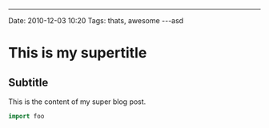 ---
Date: 2010-12-03 10:20
Tags: thats, awesome
---asd

This is my supertitle
=====================

Subtitle
--------

This is the content of my super blog post.

```go
import foo
```

